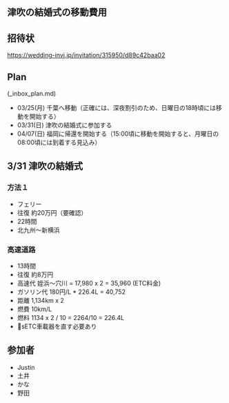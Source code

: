 津吹の結婚式の移動費用
---

## 招待状
https://wedding-invi.jp/invitation/315950/d89c42baa02

## Plan
(_inbox_plan.md)
- 03/25(月) 千葉へ移動（正確には、深夜割引のため、日曜日の18時頃には移動を開始する）
- 03/31(日) 津吹の結婚式に参加する
- 04/07(日) 福岡に帰還を開始する（15:00頃に移動を開始すると、月曜日の08:00頃には到着する見込み）


## 3/31 津吹の結婚式
### 方法１
- フェリー
- 往復 約20万円（要確認）
- 22時間
- 北九州〜新横浜

### 高速道路
- 13時間
- 往復 約8万円
- 高速代 姪浜〜穴川 = 17,980 x 2 = 35,960 (ETC料金)
- ガソリン代  180円/L * 226.4L  = 40,752
- 距離 1,134km x 2
- 燃費 10km/L
- 燃料 1134 x 2 / 10 = 2264/10 = 226.4L
- 📌sETC車載器を直す必要あり

## 参加者
- Justin
- 土井
- かな
- 野田


